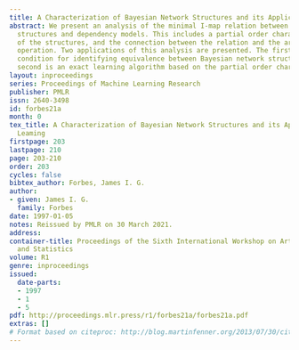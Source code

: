 ```yaml
---
title: A Characterization of Bayesian Network Structures and its Application to Leaming
abstract: We present an analysis of the minimal I-map relation between Bayesian network
  structures and dependency models. This includes a partial order characterisation
  of the structures, and the connection between the relation and the arc reversal
  operation. Two applications of this analysis are presented. The first is a simple
  condition for identifying equivalence between Bayesian network structures, and the
  second is an exact learning algorithm based on the partial order characterisation.
layout: inproceedings
series: Proceedings of Machine Learning Research
publisher: PMLR
issn: 2640-3498
id: forbes21a
month: 0
tex_title: A Characterization of Bayesian Network Structures and its Application to
  Leaming
firstpage: 203
lastpage: 210
page: 203-210
order: 203
cycles: false
bibtex_author: Forbes, James I. G.
author:
- given: James I. G.
  family: Forbes
date: 1997-01-05
notes: Reissued by PMLR on 30 March 2021.
address:
container-title: Proceedings of the Sixth International Workshop on Artificial Intelligence
  and Statistics
volume: R1
genre: inproceedings
issued:
  date-parts:
  - 1997
  - 1
  - 5
pdf: http://proceedings.mlr.press/r1/forbes21a/forbes21a.pdf
extras: []
# Format based on citeproc: http://blog.martinfenner.org/2013/07/30/citeproc-yaml-for-bibliographies/
---
```

